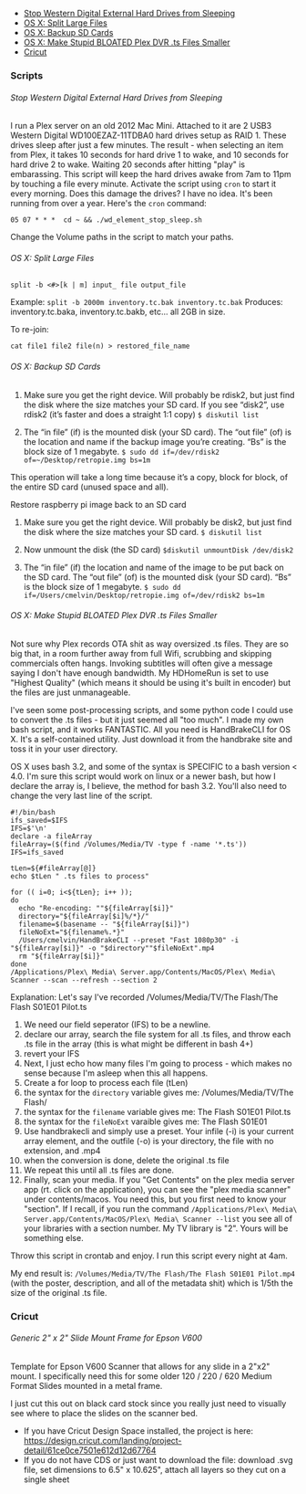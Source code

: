   * [Stop Western Digital External Hard Drives from Sleeping](#Stop-Western-Digital-External-Hard-Drives-from-Sleeping)
  * [OS X: Split Large Files](#OS-X-Split-Large-Files)
  * [OS X: Backup SD Cards](#OS-X-Backup-SD-Cards)
  * [OS X: Make Stupid BLOATED Plex DVR .ts Files Smaller](#os-x-make-stupid-bloated-plex-dvr-ts-files-smaller)
  * [Cricut](#Cricut)


### Scripts

###### Stop Western Digital External Hard Drives from Sleeping
I run a Plex server on an old 2012 Mac Mini.  Attached to it are 2 USB3 Western Digital WD100EZAZ-11TDBA0 hard drives setup as RAID 1.  These drives sleep after just a few minutes.  The result - when selecting an item from Plex, it takes 10 seconds for hard drive 1 to wake, and 10 seconds for hard drive 2 to wake.  Waiting 20 seconds after hitting "play" is embarassing.  This script will keep the hard drives awake from 7am to 11pm by touching a file every minute.  Activate the script using `cron` to start it every morning.  Does this damage the drives?  I have no idea.  It's been running from over a year.  Here's the `cron` command: 
```
05 07 * * *  cd ~ && ./wd_element_stop_sleep.sh
```
Change the Volume paths in the script to match your paths.  

###### OS X: Split Large Files
```
split -b <#>[k | m] input_ file output_file
```
Example: `split -b 2000m inventory.tc.bak inventory.tc.bak`
Produces: inventory.tc.baka, inventory.tc.bakb, etc... all 2GB in size.

To re-join:
```
cat file1 file2 file(n) > restored_file_name
```

###### OS X: Backup SD Cards
1. Make sure you get the right device.  Will probably be rdisk2, but just find the disk where the size matches your SD card. If you see “disk2”, use rdisk2 (it’s faster and does a straight 1:1 copy)
`$ diskutil list`


2. The “in file” (if) is the mounted disk (your SD card).  The “out file” (of) is the location and name if the backup image you’re creating.  “Bs” is the block size of 1 megabyte.
`$ sudo dd if=/dev/rdisk2 of=~/Desktop/retropie.img bs=1m`

This operation will take a long time because it’s a copy, block for block, of the entire SD card (unused space and all).

Restore raspberry pi image back to an SD card

1. Make sure you get the right device.  Will probably be disk2, but just find the disk where the size matches your SD card.
`$ diskutil list`

2. Now unmount the disk (the SD card)
`$diskutil unmountDisk /dev/disk2`

3. The “in file” (if) the location and name of the image to be put back on the SD card.  The “out file” (of) is the mounted disk (your SD card).  “Bs” is the block size of 1 megabyte.
`$ sudo dd if=/Users/cmelvin/Desktop/retropie.img of=/dev/rdisk2 bs=1m`

###### OS X: Make Stupid BLOATED Plex DVR .ts Files Smaller

Not sure why Plex records OTA shit as way oversized .ts files.  They are so big that, in a room further away from full Wifi, scrubbing and skipping commercials often hangs.  Invoking subtitles will often give a message saying I don't have enough bandwidth.  My HDHomeRun is set to use "Highest Quality" (which means it should be using it's built in encoder) but the files are just unmanageable.

I've seen some post-processing scripts, and some python code I could use to convert the .ts files - but it just seemed all "too much".  I made my own bash script, and it works FANTASTIC.  All you need is HandBrakeCLI for OS X.  It's a self-contained utility.  Just download it from the handbrake site and toss it in your user directory.

OS X uses bash 3.2, and some of the syntax is SPECIFIC to a bash version < 4.0.  I'm sure this script would work on linux or a newer bash, but how I declare the array is, I believe, the method for bash 3.2.  You'll also need to change the very last line of the script.
```
#!/bin/bash
ifs_saved=$IFS
IFS=$'\n'
declare -a fileArray
fileArray=($(find /Volumes/Media/TV -type f -name '*.ts'))
IFS=ifs_saved 

tLen=${#fileArray[@]}
echo $tLen " .ts files to process"

for (( i=0; i<${tLen}; i++ ));
do
  echo "Re-encoding: ""${fileArray[$i]}"
  directory="${fileArray[$i]%/*}/"
  filename=$(basename -- "${fileArray[$i]}")
  fileNoExt="${filename%.*}"
  /Users/cmelvin/HandBrakeCLI --preset "Fast 1080p30" -i "${fileArray[$i]}" -o "$directory""$fileNoExt".mp4
  rm "${fileArray[$i]}"
done
/Applications/Plex\ Media\ Server.app/Contents/MacOS/Plex\ Media\ Scanner --scan --refresh --section 2
```

Explanation:  Let's say I've recorded /Volumes/Media/TV/The Flash/The Flash S01E01 Pilot.ts
1. We need our field seperator (IFS) to be a newline.
2. declare our array, search the file system for all .ts files, and throw each .ts file in the array (this is what might be different in bash 4+)
3. revert your IFS
4. Next, I just echo how many files I'm going to process - which makes no sense because I'm asleep when this all happens.
5. Create a for loop to process each file (tLen)
6. the syntax for the ```directory``` variable gives me: /Volumes/Media/TV/The Flash/
7. the syntax for the ```filename``` variable gives me: The Flash S01E01 Pilot.ts
8. the syntax for the ```fileNoExt``` varaible gives me: The Flash S01E01
9. Use handbrakecli and simply use a preset.  Your infile (-i) is your current array element, and the outfile (-o) is your directory, the file with no extension, and .mp4
10. when the conversion is done, delete the original .ts file
11. We repeat this until all .ts files are done.
12. Finally, scan your media.  If you "Get Contents" on the plex media server app (rt. click on the application), you can see the "plex media scanner" under contents/macos.  You need this, but you first need to know your "section".  If I recall, if you run the command ```/Applications/Plex\ Media\ Server.app/Contents/MacOS/Plex\ Media\ Scanner --list``` you see all of your libraries with a section number.  My TV library is "2".  Yours will be something else.

Throw this script in crontab and enjoy.  I run this script every night at 4am.

My end result is: ```/Volumes/Media/TV/The Flash/The Flash S01E01 Pilot.mp4``` (with the poster, description, and all of the metadata shit) which is 1/5th the size of the original .ts file.

### Cricut

###### Generic 2" x 2" Slide Mount Frame for Epson V600
Template for Epson V600 Scanner that allows for any slide in a 2"x2" mount.  I specifically need this for some older 120 / 220 / 620 Medium Format Slides mounted in a metal frame.

I just cut this out on black card stock since you really just need to visually see where to place the slides on the scanner bed.

- If you have Cricut Design Space installed, the project is here: https://design.cricut.com/landing/project-detail/61ce0ce7501e612d12d67764 
- If you do not have CDS or just want to download the file: download .svg file, set dimensions to 6.5" x 10.625", attach all layers so they cut on a single sheet

